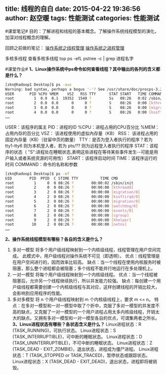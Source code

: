 title: 线程的自白
date: 2015-04-22 19:36:56
author: 赵空暖
tags: 性能测试
categories: 性能测试
---
#课堂笔记#
目的：了解进程和线程的基本概念。了解操作系统线程模型的演化，加深对线程概念的理解。

回顾之前做的笔记：
[操作系统之线程管理](http://www.zhaokongnuan.com/2015/01/09/%E6%93%8D%E4%BD%9C%E7%B3%BB%E7%BB%9F%E4%B9%8B%E7%BA%BF%E7%A8%8B%E7%AE%A1%E7%90%86/)
[操作系统之进程管理](http://www.zhaokongnuan.com/2015/01/08/%E6%93%8D%E4%BD%9C%E7%B3%BB%E7%BB%9F%E4%B9%8B%E8%BF%9B%E7%A8%8B%E7%AE%A1%E7%90%86/)

多核多线程  查看多核多线程
top ps -efL pstree -c | grep 进程名字

#课堂作业#
<b>1、Linux操作系统中ps命令如何查看线程？其中输出的各列的含义都是什么？</b>
```bash
[zkn@hadoop1 Desktop]$ ps -aux
Warning: bad syntax, perhaps a bogus '-'? See /usr/share/doc/procps-3.2.8/FAQ
USER       PID %CPU %MEM    VSZ   RSS TTY      STAT START   TIME COMMAND
root         1  0.9  0.1  19352  1540 ?        Ss   08:26   0:02 /sbin/init
root         2  0.0  0.0      0     0 ?        S    08:26   0:00 [kthreadd]
root         3  0.0  0.0      0     0 ?        S    08:26   0:00 [migration/0]
root         4  0.0  0.0      0     0 ?        S    08:26   0:00 [ksoftirqd/0]
……
```
USER：该程序的属主
PID：进程的ID
%CPU：进程占用的CPU百分比
%MEM：占用内存的百分比
VSZ： 该进程使用的虚拟內存量（KB）
RSS：  该进程占用的固定內存量（KB）（驻留中页的数量）
TTY：是否为登入者执行的程序？若为 tty1-tty6 则为本机登入者，若为 pts/?? 则为远程登入者执行的程序
STAT：该程序的状态（ "S":进程处在睡眠状态,表明这些进程在等待某些事件发生--可能是用户输入或者系统资源的可用性）
START：该程序启动时间
TIME：该程序运行的时间
COMMAND：命令的名称和参数
```bash
[zkn@hadoop1 Desktop]$ ps -ef
UID        PID  PPID  C STIME TTY          TIME CMD
root         1     0  0 08:26 ?        00:00:02 /sbin/init
root         2     0  0 08:26 ?        00:00:00 [kthreadd]
root         3     2  0 08:26 ?        00:00:00 [migration/0]
root         4     2  0 08:26 ?        00:00:00 [ksoftirqd/0]
root         5     2  0 08:26 ?        00:00:00 [migration/0]
root         6     2  0 08:26 ?        00:00:00 [watchdog/0]
root         7     2  0 08:26 ?        00:00:00 [events/0]
root         8     2  0 08:26 ?        00:00:00 [cgroup]
root         9     2  0 08:26 ?        00:00:00 [khelper]
root        10     2  0 08:26 ?        00:00:00 [netns]
……
```
<b>2、操作系统线程模型有哪些？各自的含义是什么？</b>
1) 多对一模型
将多个用户级线程映射到一个内核级线程，线程管理在用户空间完成。
此模式中，用户级线程对操作系统不可见（即透明）。
优点：线程管理是在用户空间进行的，因而效率比较高。
缺点：当一个线程在使用内核服务时被阻塞，那么整个进程都会被阻塞；多个线程不能并行地运行在多处理机上。
2) 一对一模型
将每个用户级线程映射到一个内核级线程。
优点：当一个线程被阻塞后，允许另一个线程继续执行，所以并发能力较强。
缺点：每创建一个用户级线程都需要创建一个内核级线程与其对应，这样创建线程的开销比较大，会影响到应用程序的性能。
3) 多对多模型
将 n 个用户级线程映射到 m 个内核级线程上，要求 m <= n。
特点：在多对一模型和一对一模型中取了个折中，克服了多对一模型的并发度不高的缺点，又克服了一对一模型的一个用户进程占用太多内核级线程，开销太大的缺点。又拥有多对一模型和一对一模型各自的优点，可谓集两者之所长。
<b>3、Linux进程状态有哪些？各状态含义是什么？</b>
Linux进程状态：R (TASK_RUNNING)，可执行状态。
Linux进程状态：S (TASK_INTERRUPTIBLE)，可中断的睡眠状态。
Linux进程状态：D (TASK_UNINTERRUPTIBLE)，不可中断的睡眠状态。
Linux进程状态：Z (TASK_DEAD - EXIT_ZOMBIE)，退出状态，进程成为僵尸进程。
Linux进程状态：T (TASK_STOPPED or TASK_TRACED)，暂停状态或跟踪状态。
Linux进程状态：X (TASK_DEAD - EXIT_DEAD)，退出状态，进程即将被销毁。 

